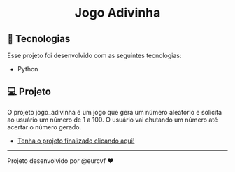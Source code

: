 <h1 align="center"> Jogo Adivinha </h1>

## 🚀 Tecnologias

Esse projeto foi desenvolvido com as seguintes tecnologias:

- Python

## 💻 Projeto

O projeto jogo_adivinha é um jogo que gera um número aleatório e solicita ao usuário um número de 1 a 100.
O usuário vai chutando um número até acertar o número gerado.

- [Tenha o projeto finalizado clicando aqui! ](https://github.com/eurcvf/jogo_adivinha)

---

Projeto desenvolvido por @eurcvf ♥

